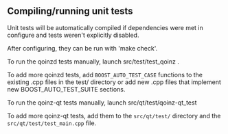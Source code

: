 Compiling/running unit tests
------------------------------------

Unit tests will be automatically compiled if dependencies were met in configure
and tests weren't explicitly disabled.

After configuring, they can be run with 'make check'.

To run the qoinzd tests manually, launch src/test/test_qoinz .

To add more qoinzd tests, add `BOOST_AUTO_TEST_CASE` functions to the existing
.cpp files in the test/ directory or add new .cpp files that
implement new BOOST_AUTO_TEST_SUITE sections.

To run the qoinz-qt tests manually, launch src/qt/test/qoinz-qt_test

To add more qoinz-qt tests, add them to the `src/qt/test/` directory and
the `src/qt/test/test_main.cpp` file.
